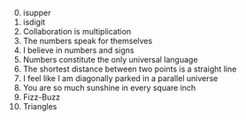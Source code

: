 0. isupper   
1. isdigit   
2. Collaboration is multiplication  
3. The numbers speak for themselves 
4. I believe in numbers and signs  
5. Numbers constitute the only universal language  
6. The shortest distance between two points is a straight line  
7. I feel like I am diagonally parked in a parallel universe    
8. You are so much sunshine in every square inch   
9. Fizz-Buzz    
10. Triangles  
